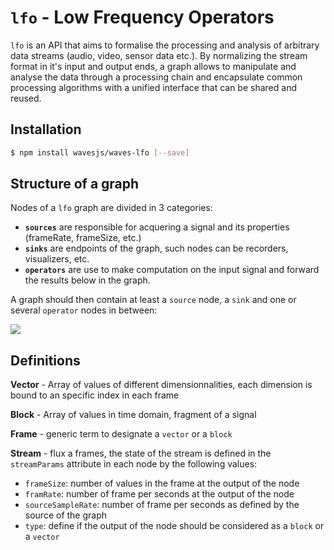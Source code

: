 # `lfo` - Low Frequency Operators

`lfo` is an API that aims to formalise the processing and analysis of arbitrary data streams (audio, video, sensor data etc.). By normalizing the stream format in it's input and output ends, a graph allows to manipulate and analyse the data through a processing chain and encapsulate common processing algorithms with a unified interface that can be shared and reused.

## Installation

```sh
$ npm install wavesjs/waves-lfo [--save]
```

## Structure of a graph

Nodes of a `lfo` graph are divided in 3 categories:

- **`sources`** are responsible for acquering a signal and its properties (frameRate, frameSize, etc.)
- **`sinks`** are endpoints of the graph, such nodes can be recorders, visualizers, etc.
- **`operators`** are use to make computation on the input signal and forward the results below in the graph.

A graph should then contain at least a `source` node, a `sink` and one or several `operator` nodes in between:


![](https://dl.dropboxusercontent.com/u/606131/lfo.png)


## Definitions

__Vector__ - Array of values of different dimensionnalities, each dimension is 
bound to an specific index in each frame

__Block__ - Array of values in time domain, fragment of a signal

__Frame__ - generic term to designate a `vector` or a `block`

__Stream__ - flux a frames, the state of the stream is defined in the `streamParams` attribute in each node by the following values:
- `frameSize`: number of values in the frame at the output of the node
- `framRate`: number of frame per seconds at the output of the node
- `sourceSampleRate`: number of frame per seconds as defined by the source of the graph
- `type`: define if the output of the node should be considered as a `block` or
a `vector`

